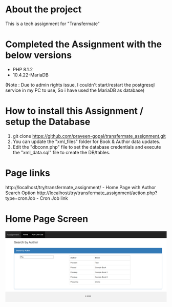 # About the project
This is a tech assignment for "Transfermate"

# Completed the Assignment with the below versions
* PHP 8.1.2
* 10.4.22-MariaDB 

(Note : Due to admin rights issue, I couldn't start/restart the postgresql service in my PC to use, So i have used the MariaDB as database)

# How to install this Assignment / setup the Database
1. git clone https://github.com/praveen-gopal/transfermate_assignment.git
2. You can update the "xml_files" folder for Book & Author data updates.
3. Edit the "dbconn.php" file to set the database credentials and execute the "xml_data.sql" file to create the DB/tables.

# Page links 
http://localhost/try/transfermate_assignment/  							- Home Page with Author Search Option 
http://localhost/try/transfermate_assignment/action.php?type=cronJob 	- Cron Job link

# Home Page Screen 

![home page](home_page.png)
